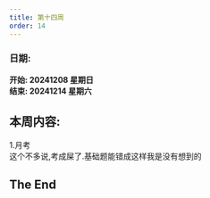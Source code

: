```yaml
---
title: 第十四周
order: 14
---
```


### 日期:  
**开始: 20241208 星期日**  
**结束: 20241214 星期六**  

## 本周内容:  

1.月考  
这个不多说,考成屎了.基础题能错成这样我是没有想到的  

## The End